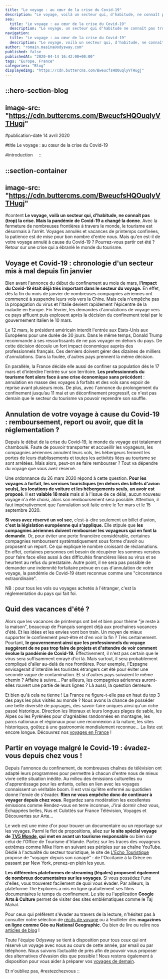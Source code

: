 ```yaml
---
title: "Le voyage : au cœur de la crise du Covid-19"
description: "Le voyage, voilà un secteur qui, d'habitude, ne connaît pas (trop) la crise. Mais la pandémie de Covid-19 a changé la donne . Avec la fermeture de nombreuses frontières à travers le monde, le tourisme est désormais à l'arrêt. Voyages annulés et vacances de printemps confinées, la patience est de ..."
seo:
  title: "Le voyage : au cœur de la crise du Covid-19"
  description: "Le voyage, un secteur qui d'habitude ne connaît pas trop la crise. Découvrez comment la pandémie de Covid-19 a changé la donne."
navigation:
  title: "Le voyage : au cœur de la crise du Covid-19"
  description: "Le voyage, voilà un secteur qui, d'habitude, ne connaît pas (trop) la crise. Mais la pandémie de Covid-19 a changé la donne . Avec la fermeture de nombreuses frontières à travers le monde, le tourisme est désormais à l'arrêt. Voyages annulés et vacances de printemps confinées, la patience est de ..."
author: "romain.masina@odysway.com"
published: false
publishedAt: "2020-04-14 16:42:00+00:00"
tags: "Europe, France"
categories: "Blog"
displayedImg: "https://cdn.buttercms.com/BweucfsHQOuqlyVTHugj"
---
```


::hero-section-blog
---
image-src: "https://cdn.buttercms.com/BweucfsHQOuqlyVTHugj"
---
#publication-date
14 avril 2020

#title
Le voyage : au cœur de la crise du Covid-19

#introduction
   
::

::section-container
---
image-src: "https://cdn.buttercms.com/BweucfsHQOuqlyVTHugj"
---
#content
**Le voyage, voilà un secteur qui, d'habitude, ne connaît pas (trop) la crise. Mais la pandémie** **de Covid-19 a changé la donne**. Avec la fermeture de nombreuses frontières à travers le monde, le tourisme est désormais à l'arrêt. Voyages annulés et vacances de printemps confinées, la patience est de mise pour bon nombre d'entre nous. Mais qu'en est-il de votre voyage annulé à cause du Covid-19 ? Pourrez-vous partir cet été ? Retour sur une crise qui a ébranlé le monde du tourisme.

## Voyage et Covid-19 : chronologie d'un secteur mis à mal depuis fin janvier

Bien avant l'annonce du début du confinement au mois de mars, **l'impact du Covid-19 était déjà très important dans le secteur du voyage.** En effet, dès la fin du mois de janvier de nombreuses compagnies aériennes ont commencé à suspendre leurs vols vers la Chine. Mais cela n'empêche pas la propagation du virus et l'Italie devient rapidement l'épicentre de la maladie en Europe. Fin février, les demandes d'annulations de voyage vers ce pays affluent puis explosent après la décision du confinement total par le gouvernement italien le 10 mars.

Le 12 mars, le président américain interdit l'entrée aux Etats-Unis aux Européens pour une durée de 30 jours. Dans le même temps, Donald Trump recommande à ses ressortissants de ne pas voyager en dehors du pays. De cette décision découle un fort impact économique auprès des professionnels français. Ces derniers doivent gérer des dizaines de milliers d'annulations. Dans la foulée, d'autres pays prennent la même décision.

En parallèle, la France décide elle aussi de confiner sa population dès le 17 mars et d'interdire l'entrée sur son territoire. **Les professionnels du tourisme font alors face à une crise économique sans précédent** : annulation en masse des voyages à forfaits et des vols sans espoir de reprise avant plusieurs mois. De plus, avec l'annonce du prolongement du confinement jusqu’au 11 mai et un déconfinement progressif, ce n'est pas demain que le secteur du tourisme va pouvoir reprendre son souffle.

## Annulation de votre voyage à cause du Covid-19 : remboursement, report ou avoir, que dit la réglementation ?

Depuis le début de la crise du Covid-19, le monde du voyage est totalement chamboulé. Faute de pouvoir transporter et accueillir les voyageurs, les compagnies aériennes annulent leurs vols, les hébergeurs ferment les portes de leurs établissements et toutes les activités liées au tourisme se sont arrêtées. Mais alors, peut-on se faire rembourser ? Tout va dépendre du voyage que vous avez réservé.

Une ordonnance du 26 mars 2020 répond à cette question. **Pour les voyages à forfait, les services touristiques (en dehors des billets d'avion seuls), les locations de voiture et les hébergements seuls**, **un avoir est proposé**. Il est **valable 18 mois** mais si à l'issue de ce délai, aucun nouveau voyage n'a été choisi, alors son remboursement sera possible. Attention, il faut impérativement que l'annulation soit faite entre le 1er mars et le 15 septembre 2020.

**Si vous avez réservé un vol sec**, c’est-à-dire seulement un billet d'avion, **c'est la législation européenne qui s'applique.** Elle stipule que **les compagnies aériennes doivent rembourser les voyageurs qui en font la demande**. Or, pour éviter une perte financière considérable, certaines compagnies remboursent systématiquement sous forme d'avoir ou proposent un report. Ce qui explique le nombre croissant de réclamations. En effet, certaines personnes ont besoin de récupérer les sommes versées pour faire face elles aussi à des difficultés financières liées au virus et se heurtent au refus du prestataire. Autre point, il ne sera pas possible de demander une indemnité forfaitaire prévue en cas d'annulation de votre voyage, la pandémie de Covid-19 étant reconnue comme une "circonstance extraordinaire".

NB : pour tous les vols ou voyages achetés à l'étranger, c'est la réglementation du pays qui fait foi.

## Quid des vacances d'été ?

Alors que les vacances de printemps ont bel et bien pour thème "je reste à la maison", beaucoup de Français songent déjà aux prochaines vacances d'été. Et les idées et les envies vont bon train. Un moyen de mieux supporter le confinement peut-être et d'en voir la fin ? Très certainement. Pourtant, **le gouvernement ainsi que les professionnels du voyage suggèrent de ne pas trop faire de projets et d'attendre de voir comment évolue la pandémie de Covid-19.** Effectivement, il n'est pas certain que le virus sera suffisamment enrayé d'ici là. Mais surtout, il sera probablement compliqué d'aller au-delà de nos frontières. Pour exemple, l'Espagne envisagerait d'interdire les touristes étrangers cet été pour éviter une seconde vague de contamination. Et si d'autres pays suivaient le même chemin ? Affaire à suivre... Par ailleurs, les compagnies aériennes auront-elles rouvert une partie de leurs lignes ? Là aussi, la question demeure.

Et bien qu'à cela ne tienne ! La France ne figure-t-elle pas en haut du top 3 des pays les plus visités au monde ? Nous avons la chance de posséder une belle diversité de paysages, des savoir-faire uniques ainsi qu'un riche passé historique. Direction les littoraux et leurs longues plages de sable, les Alpes ou les Pyrénées pour d'agréables randonnées en montagne, les parcs nationaux et régionaux pour une reconnexion à la nature, les sites historiques, goûtez à une gastronomie mondialement reconnue… La liste est encore longue. Découvrez nos [voyages en France](https://odysway.com/experiences?search=france&utm_source=Blog&utm_medium=SEO&utm_campaign=Voyage_Covid_19) !

## Partir en voyage malgré le Covid-19 : évadez-vous depuis chez vous ! 

Depuis l'annonce du confinement, de nombreuses chaînes de télévision ont adapté leurs programmes pour permettre à chacun d'entre nous de mieux vivre cette situation inédite. Au milieu des émissions culturelles ou d'apprentissage pour les enfants, celles en lien avec les voyages connaissent un véritable boom. Il est vrai qu'être enfermé au quotidien donne l'envie de s'évader. **Rien ne vous empêche donc de continuer à voyager depuis chez vous**. Regardez sans modération les excellentes émissions comme Rendez-vous en terre inconnue, J'irai dormir chez vous, Échappées belles, Nus et Culottés sur France Télévision, Voyages et Découvertes sur Arte…

Le web est une mine d'or pour trouver un documentaire ou un reportage sur les voyages. Parmi le flot de propositions, allez sur **le site spécial voyage de** [**TV5 Monde**](https://voyage.tv5monde.com/)**, qui met en avant un tourisme responsable** ou bien sur celui de l'Office de Tourisme d'Irlande. Partez sur les traces des voyageurs extrêmes comme Mike Horn en suivant ses périples sur sa chaîne YouTube. Dédié à l'actualité du secteur touristique, le site de [L'Echo Touristique](https://www.lechotouristique.com/destinations) propose de "voyager depuis son canapé" : de l'Occitanie à la Grèce en passant par New York, prenez-en plein les yeux.

**Les différentes plateformes de streaming (légales) proposent également de nombreux documentaires sur les voyages**. Si vous possédez l'une d'elles, vous trouverez facilement de quoi vous évader. Par ailleurs, la plateforme The Explorers a mis en ligne gratuitement ses films documentaires le temps du confinement. Le site ou l'application **Google Arts & Culture** permet de visiter des sites emblématiques comme le Taj Mahal.

Pour ceux qui préfèrent s'évader au travers de la lecture, n'hésitez pas à consulter notre sélection de [récits de voyage](https://odysway.com/grands-recits-voyage) ou à feuilleter des **magazines en ligne comme Géo ou National Geographic**. Ou bien de lire ou relire nos [articles de blog](https://odysway.com/blog) !

Toute l'équipe Odysway se tient à disposition pour tous ceux qui ont réservé un voyage avec nous au cours de cette année, par email ou par téléphone. Nous suivons l’actualité de près afin de pouvoir vous proposer des alternatives d’évasion dès que possible ! Nous restons également à disposition pour vous aider à préparer vos [voyages de demain](https://odysway.com/voyages).

Et n'oubliez pas, #restezchezvous
::
